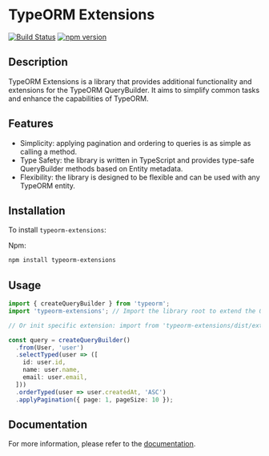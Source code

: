 # TypeORM Extensions

[![Build Status](https://travis-ci.org/your-username/typeorm-extensions.svg?branch=main)](https://travis-ci.org/your-username/typeorm-extensions)
[![npm version](https://badge.fury.io/js/typeorm-extensions.svg)](https://badge.fury.io/js/typeorm-extensions)

## Description

TypeORM Extensions is a library that provides additional functionality and extensions for the TypeORM QueryBuilder. It aims to simplify common tasks and enhance the capabilities of TypeORM.

## Features

- Simplicity: applying pagination and ordering to queries is as simple as calling a method.
- Type Safety: the library is written in TypeScript and provides type-safe QueryBuilder methods based on Entity  metadata.
- Flexibility: the library is designed to be flexible and can be used with any TypeORM entity.

## Installation

To install `typeorm-extensions`:

Npm:
```bash
npm install typeorm-extensions
```

## Usage

```typescript
import { createQueryBuilder } from 'typeorm';
import 'typeorm-extensions'; // Import the library root to extend the QueryBuilder with all extensions

// Or init specific extension: import from 'typeorm-extensions/dist/extensions/pagination.extension';

const query = createQueryBuilder()
  .from(User, 'user')
  .selectTyped(user => ([
    id: user.id,
    name: user.name,
    email: user.email,
  ]))
  .orderTyped(user => user.createdAt, 'ASC')
  .applyPagination({ page: 1, pageSize: 10 });
```

## Documentation

For more information, please refer to the [documentation](https://koenigstag.github.io/typeorm-extensions).
